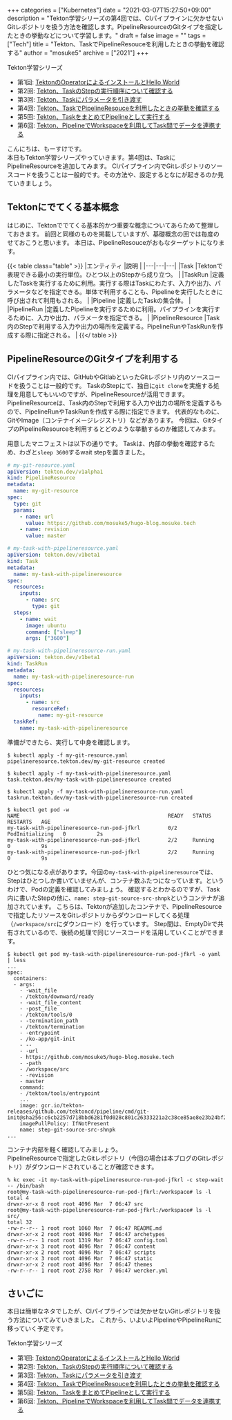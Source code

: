 +++
categories = ["Kubernetes"]
date = "2021-03-07T15:27:50+09:00"
description = "Tekton学習シリーズの第4回では、CIパイプラインに欠かせないGitレポジトリを扱う方法を確認します。PipelineResourceのGitタイプを指定したときの挙動などについて学習します。"
draft = false
image = ""
tags = ["Tech"]
title = "Tekton、TaskでPipelineResouceを利用したときの挙動を確認する"
author = "mosuke5"
archive = ["2021"]
+++

Tekton学習シリーズ
- 第1回: [TektonのOperatorによるインストールとHello World](/entry/2020/05/10/tekton-operator/)
- 第2回: [Tekton、TaskのStepの実行順序について確認する](/entry/2021/03/06/tekton-multi-steps-task/)
- 第3回: [Tekton、Taskにパラメータを引き渡す](/entry/2021/03/06/tekton-task-with-params/)
- 第4回: [Tekton、TaskでPipelineResouceを利用したときの挙動を確認する](/entry/2021/03/07/tekton-task-with-pipelineresource/)
- 第5回: [Tekton、TaskをまとめてPipelineとして実行する](/entry/2021/03/07/tekton-pipeline/)
- 第6回: [Tekton、PipelineでWorkspaceを利用してTask間でデータを連携する](/entry/2021/03/17/tekton-pipeline-with-workspace/)

こんにちは、もーすけです。  
本日もTekton学習シリーズやっていきます。第4回は、TaskにPipelineResourceを追加してみます。
CIパイプライン内でGitレポジトリのソースコードを扱うことは一般的です。その方法や、設定するとなにが起きるのか見ていきましょう。
<!--more-->

## Tektonにでてくる基本概念
はじめに、Tektonででてくる基本的かつ重要な概念についてあらためて整理しておきます。
前回と同様のものを掲載していますが、基礎概念の回では毎度のせておこうと思います。
本日は、PipelineResouceがおもなターゲットになります。

{{< table class="table" >}}
|エンティティ  |説明  |
|---|---|---|
|Task  |Tektonで表現できる最小の実行単位。ひとつ以上のStepから成り立つ。  |
|TaskRun  |定義したTaskを実行するために利用。実行する際はTaskにわたす、入力や出力、パラメータなどを指定できる。単体で利用することも、Pipelineを実行したときに呼び出されて利用もされる。  |
|Pipeline  |定義したTaskの集合体。  |
|PipelineRun  |定義したPipelineを実行するために利用。パイプラインを実行するために、入力や出力、パラメータを指定できる。  |
|PipelineResource  |Task内のStepで利用する入力や出力の場所を定義する。PipelineRunやTaskRunを作成する際に指定される。  |
{{</ table >}}

## PipelineResourceのGitタイプを利用する
CIパイプライン内では、GitHubやGitlabといったGitレポジトリ内のソースコードを扱うことは一般的です。
TaskのStepにて、独自に`git clone`を実施する処理を用意してもいいのですが、PipelineResourceが活用できます。
PipelineResourceは、Task内のStepで利用する入力や出力の場所を定義するもので、PipelineRunやTaskRunを作成する際に指定できます。
代表的なものに、GitやImage（コンテナイメージレジストリ）などがあります。
今回は、GitタイプのPipelineResourceを利用するとどのような挙動するのか確認してみます。

用意したマニフェストは以下の通りです。
Taskは、内部の挙動を確認するため、わざと`sleep 3600`するwait stepを置きました。

```yaml
# my-git-resource.yaml
apiVersion: tekton.dev/v1alpha1
kind: PipelineResource
metadata:
  name: my-git-resource
spec:
  type: git
  params:
    - name: url
      value: https://github.com/mosuke5/hugo-blog.mosuke.tech
    - name: revision
      value: master
```

```yaml
# my-task-with-pipelineresource.yaml
apiVersion: tekton.dev/v1beta1
kind: Task
metadata:
  name: my-task-with-pipelineresource
spec:
  resources:
    inputs:
      - name: src
        type: git
  steps:
    - name: wait
      image: ubuntu
      command: ["sleep"]
      args: ["3600"]
```

```yaml
# my-task-with-pipelineresource-run.yaml
apiVersion: tekton.dev/v1beta1
kind: TaskRun
metadata:
  name: my-task-with-pipelineresource-run
spec:
  resources:
    inputs:
      - name: src
        resourceRef:
          name: my-git-resource
  taskRef:
    name: my-task-with-pipelineresource
```

準備ができたら、実行して中身を確認します。

```
$ kubectl apply -f my-git-resource.yaml
pipelineresource.tekton.dev/my-git-resource created

$ kubectl apply -f my-task-with-pipelineresource.yaml
task.tekton.dev/my-task-with-pipelineresource created

$ kubectl apply -f my-task-with-pipelineresource-run.yaml
taskrun.tekton.dev/my-task-with-pipelineresource-run created

$ kubectl get pod -w
NAME                                                READY   STATUS            RESTARTS   AGE
my-task-with-pipelineresource-run-pod-jfkrl         0/2     PodInitializing   0          2s
my-task-with-pipelineresource-run-pod-jfkrl         2/2     Running           0          9s
my-task-with-pipelineresource-run-pod-jfkrl         2/2     Running           0          9s
```

ひとつ気になる点があります。今回の`my-task-with-pipelineresource`では、Stepはひとつしか書いていませんが、コンテナ数ふたつになっています。というわけで、Podの定義を確認してみましょう。
確認するとわかるのですが、Task内に書いたStepの他に、`name: step-git-source-src-shnpk`というコンテナが追加されています。
こちらは、Tektonが追加したコンテナで、PipelineResourceで指定したリソースをGitレポジトリからダウンロードしてくる処理（`/workspace/src`にダウンロード）を行っています。
Step間は、EmptyDirで共有されているので、後続の処理で同じソースコードを活用していくことができます。

```
$ kubectl get pod my-task-with-pipelineresource-run-pod-jfkrl -o yaml | less
...
spec:
  containers:
  - args:
    - -wait_file
    - /tekton/downward/ready
    - -wait_file_content
    - -post_file
    - /tekton/tools/0
    - -termination_path
    - /tekton/termination
    - -entrypoint
    - /ko-app/git-init
    - --
    - -url
    - https://github.com/mosuke5/hugo-blog.mosuke.tech
    - -path
    - /workspace/src
    - -revision
    - master
    command:
    - /tekton/tools/entrypoint
    ...
    image: gcr.io/tekton-releases/github.com/tektoncd/pipeline/cmd/git-init@sha256:c6cb2257d718bbd6281f0d028c801c26333221a2c38ce85ae8e23b24bf20e781
    imagePullPolicy: IfNotPresent
    name: step-git-source-src-shnpk
...
```

コンテナ内部を軽く確認してみましょう。  
PipelineResourceで指定したGitレポジトリ（今回の場合は本ブログのGitレポジトリ）がダウンロードされていることが確認できます。

```
% kc exec -it my-task-with-pipelineresource-run-pod-jfkrl -c step-wait -- /bin/bash
root@my-task-with-pipelineresource-run-pod-jfkrl:/workspace# ls -l
total 4
drwxr-xr-x 8 root root 4096 Mar  7 06:47 src
root@my-task-with-pipelineresource-run-pod-jfkrl:/workspace# ls -l src/
total 32
-rw-r--r-- 1 root root 1060 Mar  7 06:47 README.md
drwxr-xr-x 2 root root 4096 Mar  7 06:47 archetypes
-rw-r--r-- 1 root root 1319 Mar  7 06:47 config.toml
drwxr-xr-x 3 root root 4096 Mar  7 06:47 content
drwxr-xr-x 2 root root 4096 Mar  7 06:47 scripts
drwxr-xr-x 3 root root 4096 Mar  7 06:47 static
drwxr-xr-x 2 root root 4096 Mar  7 06:47 themes
-rw-r--r-- 1 root root 2758 Mar  7 06:47 wercker.yml
```

## さいごに
本日は簡単なネタでしたが、CIパイプラインでは欠かせないGitレポジトリを扱う方法についてみていきました。
これから、いよいよPipelineやPipelineRunに移っていく予定です。

Tekton学習シリーズ
- 第1回: [TektonのOperatorによるインストールとHello World](/entry/2020/05/10/tekton-operator/)
- 第2回: [Tekton、TaskのStepの実行順序について確認する](/entry/2021/03/06/tekton-multi-steps-task/)
- 第3回: [Tekton、Taskにパラメータを引き渡す](/entry/2021/03/06/tekton-task-with-params/)
- 第4回: [Tekton、TaskでPipelineResouceを利用したときの挙動を確認する](/entry/2021/03/07/tekton-task-with-pipelineresource/)
- 第5回: [Tekton、TaskをまとめてPipelineとして実行する](/entry/2021/03/07/tekton-pipeline/)
- 第6回: [Tekton、PipelineでWorkspaceを利用してTask間でデータを連携する](/entry/2021/03/17/tekton-pipeline-with-workspace/)